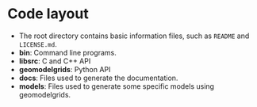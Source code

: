 # Code layout

- The root directory contains basic information files, such as `README`
  and `LICENSE.md`.
- **bin**: Command line programs.
- **libsrc**: C and C++ API
- **geomodelgrids**: Python API
- **docs**: Files used to generate the documentation.
- **models**: Files used to generate some specific models using
  geomodelgrids.
